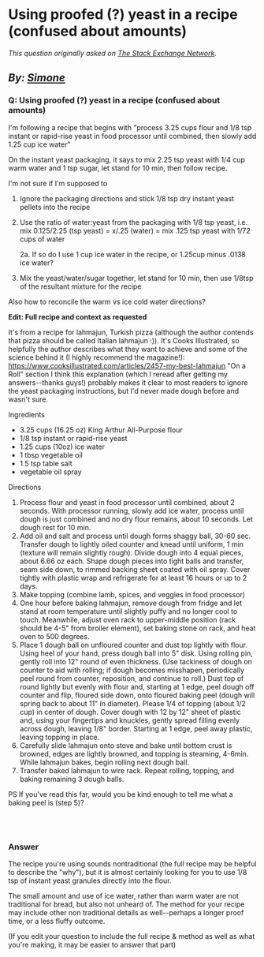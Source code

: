 # Using proofed (?) yeast in a recipe (confused about amounts)

_This question originally asked on [The Stack Exchange Network](https://cooking.stackexchange.com/q/110364)._

_By: [Simone](https://cooking.stackexchange.com/u/29174)_
<br>
--------------------------------------------
### Q: Using proofed (?) yeast in a recipe (confused about amounts)
<p>I'm following a recipe that begins with &quot;process 3.25 cups flour and 1/8 tsp instant or rapid-rise yeast in food processor until combined, then slowly add 1.25 cup ice water&quot;</p>
<p>On the instant yeast packaging, it says to mix 2.25 tsp yeast with 1/4 cup warm water and 1 tsp sugar, let stand for 10 min, then follow recipe.</p>
<p>I'm not sure if I'm supposed to</p>
<ol>
<li><p>Ignore the packaging directions and stick 1/8 tsp dry instant yeast pellets into the recipe</p>
</li>
<li><p>Use the ratio of water:yeast from the packaging with 1/8 tsp yeast, i.e. mix 0.125/2.25 (tsp yeast) = x/.25 (water) = mix .125 tsp yeast with 1/72 cups of water</p>
<p>2a. If so do I use 1 cup ice water in the recipe, or 1.25cup minus .0138 ice water?</p>
</li>
<li><p>Mix the yeast/water/sugar together, let stand for 10 min, then use 1/8tsp of the resultant mixture for the recipe</p>
</li>
</ol>
<p>Also how to reconcile the warm vs ice cold water directions?</p>
<p><strong>Edit: Full recipe and context as requested</strong></p>
<p>It's from a recipe for lahmajun, Turkish pizza (although the author contends that pizza should be called Italian lahmajun :)). It's Cooks Illustrated, so helpfully the author describes what they want to achieve and some of the science behind it (I highly recommend the magazine!): <a href="https://www.cooksillustrated.com/articles/2457-my-best-lahmajun" rel="nofollow noreferrer">https://www.cooksillustrated.com/articles/2457-my-best-lahmajun</a> &quot;On a Roll&quot; section  I think this explanation (which I reread after getting my answers--thanks guys!) probably makes it clear to most readers to ignore the yeast packaging instructions, but I'd never made dough before and wasn't sure.</p>
<p>Ingredients</p>
<ul>
<li>3.25 cups (16.25 oz) King Arthur All-Purpose flour</li>
<li>1/8 tsp instant or rapid-rise yeast</li>
<li>1.25 cups (10oz) ice water</li>
<li>1 tbsp vegetable oil</li>
<li>1.5 tsp table salt</li>
<li>vegetable oil spray</li>
</ul>
<p>Directions</p>
<ol>
<li>Process flour and yeast in food processor until combined, about 2 seconds. With processor running, slowly add ice water, process until dough is just combined and no dry flour remains, about 10 seconds. Let dough rest for 10 min.</li>
<li>Add oil and salt and process until dough forms shaggy ball, 30-60 sec. Transfer dough to lightly oiled counter and knead until uniform, 1 min (texture will remain slightly rough). Divide dough into 4 equal pieces, about 6.66 oz each. Shape dough pieces into tight balls and transfer, seam side down, to rimmed backing sheet coated with oil spray. Cover tightly with plastic wrap and refrigerate for at least 16 hours or up to 2 days.</li>
<li>Make topping (combine lamb, spices, and veggies in food processor)</li>
<li>One hour before baking lahmajun, remove dough from fridge and let stand at room temperature until slightly puffy and no longer cool to touch. Meanwhile, adjust oven rack to upper-middle position (rack should be 4-5&quot; from broiler element), set baking stone on rack, and heat oven to 500 degrees.</li>
<li>Place 1 dough ball on unfloured counter and dust top lightly with flour. Using heel of your hand, press dough ball into 5&quot; disk. Using rolling pin, gently roll into 12&quot; round of even thickness. (Use tackiness of dough on counter to aid with rolling; if dough becomes misshapen, periodically peel round from counter, reposition, and continue to roll.) Dust top of round lightly but evenly with flour and, starting at 1 edge, peel dough off counter and flip, floured side down, onto floured baking peel (dough will spring back to about 11&quot; in diameter). Please 1/4 of topping (about 1/2 cup) in center of dough. Cover dough with 12 by 12&quot; sheet of plastic and, using your fingertips and knuckles, gently spread filling evenly across dough, leaving 1/8&quot; border. Starting at 1 edge, peel away plastic, leaving topping in place.</li>
<li>Carefully slide lahmajun onto stove and bake until bottom crust is browned, edges are lightly browned, and topping is steaming, 4-6min. While lahmajun bakes, begin rolling next dough ball.</li>
<li>Transfer baked lahmajun to wire rack. Repeat rolling, topping, and baking remaining 3 dough balls.</li>
</ol>
<p>PS If you've read this far, would you be kind enough to tell me what a baking peel is (step 5)?</p>

<br><br>
### Answer 
<p>The recipe you're using sounds nontraditional (the full recipe may be helpful to describe the &quot;why&quot;), but it is almost certainly looking for you to use 1/8 tsp of instant yeast granules directly into the flour.</p>
<p>The small amount and use of ice water, rather than warm water are not traditional for bread, but also not unheard of. The method for your recipe may include other non traditional details as well--perhaps a longer proof time, or a  less fluffy outcome.</p>
<p>(If you edit your question to include the full recipe &amp; method as well as what you're making, it may be easier to answer that part)</p>

